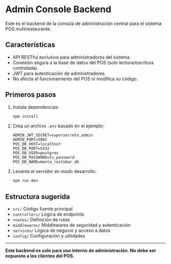 # Admin Console Backend

Este es el backend de la consola de administración central para el sistema POS multirestaurante.

## Características
- API RESTful exclusiva para administradores del sistema.
- Conexión segura a la base de datos del POS (solo lectura/escritura controlada).
- JWT para autenticación de administradores.
- No afecta el funcionamiento del POS ni modifica su código.

## Primeros pasos

1. Instala dependencias:
   ```bash
   npm install
   ```
2. Crea un archivo `.env` basado en el ejemplo:
   ```env
   ADMIN_JWT_SECRET=supersecreto_admin
   ADMIN_PORT=5001
   POS_DB_HOST=localhost
   POS_DB_PORT=5432
   POS_DB_USER=postgres
   POS_DB_PASSWORD=tu_password
   POS_DB_NAME=menta_restobar_db
   ```
3. Levanta el servidor en modo desarrollo:
   ```bash
   npm run dev
   ```

## Estructura sugerida
- `src/` Código fuente principal
- `controllers/` Lógica de endpoints
- `routes/` Definición de rutas
- `middlewares/` Middlewares de seguridad y autenticación
- `services/` Lógica de negocio y acceso a datos
- `config/` Configuración y utilidades

---

**Este backend es solo para uso interno de administración. No debe ser expuesto a los clientes del POS.** 